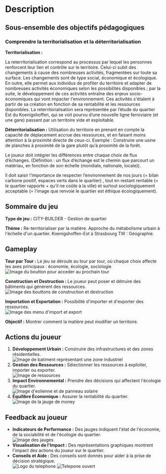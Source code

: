 # Description

## Sous-ensemble des objectifs pédagogiques

### Comprendre la territorialisation et la déterritorialisation

**Territorialisation :** 

La reterritorialisation correspond au processus par lequel les personnes renforcent leur lien et contrôle sur le territoire. Celui-ci subit des changements à cause des nombreuses activités, fragmentées sur toute sa surface. Les changements sont de type social, économique et écologique.
En outre, elle permet aux individus de profiter du territoire et adapter de nombreuses activités économiques selon les possibilités disponibles ; par la suite, le développement de ces activités entraîne des enjeux socio-économiques qui vont impacter l'environnement. Ces activités s'étalent à partir de sa création en fonction de sa rentabilité et les ressources disponibles.
La reterritorialisation sera représentée par l’étude du quartier Est du Koenigshoffen, qui se voit pourvu d’une nouvelle ligne ferroviaire (et une gare) passant par un territoire vide et exploitable.

**Déterritorialisation :**
Utilisation du territoire en prenant en compte la capacité de déplacement accrue des ressources, et en faisant moins attention à la proximité directe de ceux-ci. Exemple : Construire une usine de planches à proximité de la gare plutôt qu’à proximité de la forêt.

Le joueur doit intégrer les différences entre chaque choix de flux d’échanges.
(Définition : un flux d’échange est le chemin que parcourt un matériau, en fonction de son échelle (mondiale, nationale, locale)).

Il doit saisir l’importance de respecter l’environnement de nos jours
(= bilan carbone positif, espaces verts dans le quartier) , tout en restant rentable (= le quartier rapporte + qu’il ne coûte à la ville) et surtout sociologiquement acceptable (= l’image que renvoie le quartier est éthique écologiquement).

## Sommaire du jeu

**Type de jeu :** CITY-BUILDER - Gestion de quartier

**Thème :** Re-territorialiser par la matière. Approche du métabolisme urbain à l'échelle d'un quartier. Koenigshoffen-Est à Strasbourg TW : Géographie.

## Gameplay

**Tour par Tour :** 
Le jeu se déroule au tour par tour, où chaque choix affecte les axes principaux : économie, écologie, sociologie <br>
![Image du boutton pour acceder au prochain tour](./GitImages/TourSuivant.png)

**Construction et Destruction :** 
Le joueur peut poser et détruire des bâtiments qui génèrent des ressources.<br>
![Image des bouttons de construction et destruction](./GitImages/ConstructionDestruction.png)

**Importation et Exportation :** 
Possibilité d'importer et d'exporter des ressources.<br>
![Image des menu d'import et export](./GitImages/ImportExport.png)

**Objectif :**
Montrer comment la matière peut modifier un territoire.

## Actions du joueur

1. **Développement Urbain :** Construire des infrastructures et des zones résidentielles.<br>
![Image de batiment représentant une zone industriel](./GitImages/ZoneIndustriel.png)
2. **Gestion des Ressources :** Sélectionner les ressources à exploiter, importer ou exporter.<br>
![Image de ressources](./GitImages/ressource.png)
3. **Impact Environnemental :** Prendre des décisions qui affectent l'écologie du quartier.<br>
![Image d'eolienne et de panneau solaire](./GitImages/EnergieRenouvelable.png)
4. **Équilibre Économique :** Assurer la rentabilité du quartier.<br>
![Image de la jauge de money](./GitImages/argent.png)

## Feedback au joueur

- **Indicateurs de Performance :** Des jauges indiquent l'état de l'économie, de la sociabilité et de l'écologie du quartier.<br>
![Image des jauges](./GitImages/Jauge.png)
- **Visualisation de l'Impact :** Des représentations graphiques montrent l'impact des actions du joueur sur le quartier.
- **Conseils et Aide :** Des conseils sont donnés pour aider à la prise de décision stratégique.<br>
![Logo du telephone](./GitImages/ClosePhone.png) ![Telepone ouvert](./GitImages/PhoneOpen.png)

